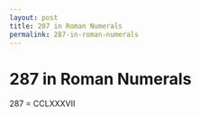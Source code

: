 ```yaml
---
layout: post
title: 287 in Roman Numerals
permalink: 287-in-roman-numerals
---
```


# 287 in Roman Numerals

287 = CCLXXXVII
